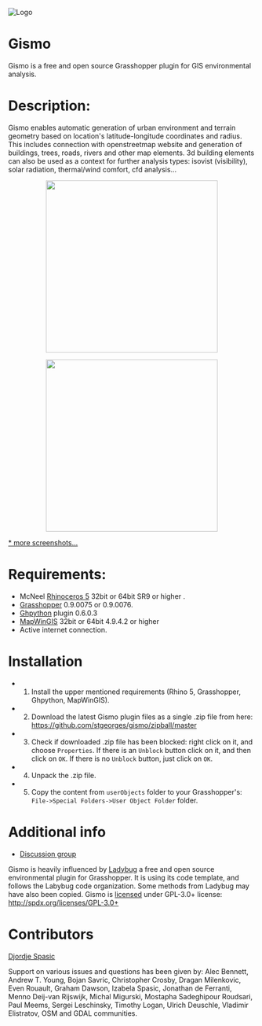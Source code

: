 ![Logo](https://github.com/stgeorges/gismo/blob/master/resources/images/gismo_logo.png)

# Gismo
Gismo is a free and open source Grasshopper plugin for GIS environmental analysis.



# Description:
Gismo enables automatic generation of urban environment and terrain geometry based on location's latitude-longitude coordinates and radius. This includes connection with openstreetmap website and generation of buildings, trees, roads, rivers and other map elements. 3d building elements can also be used as a context for further analysis types: isovist (visibility), solar radiation, thermal/wind comfort, cfd analysis...

<p align="center">
  <img src="https://github.com/stgeorges/gismo/blob/master/resources/images/gismo_components_tabs.png" width="350"/>
</p>

<p align="center">
  <img src="https://github.com/stgeorges/gismo/blob/master/resources/images/3D_Acropolis.jpg" width="350"/>
</p>

[* more screenshots...](https://github.com/stgeorges/gismo/tree/master/resources/images)



# Requirements:

- McNeel [Rhinoceros 5](http://www.rhino3d.com/download/rhino/5/latest) 32bit or 64bit SR9 or higher .
- [Grasshopper](http://www.rhino3d.com/download/grasshopper/1.0/wip) 0.9.0075 or 0.9.0076.
- [Ghpython](http://www.food4rhino.com/app/ghpython) plugin 0.6.0.3
- [MapWinGIS](https://github.com/MapWindow/MapWinGIS/releases) 32bit or 64bit 4.9.4.2 or higher
- Active internet connection.



# Installation
- 1) Install the upper mentioned requirements (Rhino 5, Grasshopper, Ghpython, MapWinGIS).
- 2) Download the latest Gismo plugin files as a single .zip file from here:
https://github.com/stgeorges/gismo/zipball/master
- 3) Check if downloaded .zip file has been blocked: right click on it, and choose ```Properties```. If there is an ```Unblock``` button click on it, and then click on ```OK```. If there is no ```Unblock``` button, just click on ```OK```.
- 4) Unpack the .zip file.
- 5) Copy the content from ```userObjects``` folder to your Grasshopper's: ```File->Special Folders->User Object Folder``` folder.



# Additional info
- [Discussion group](http://www.grasshopper3d.com/group/gismo)

Gismo is heavily influenced by [Ladybug](https://github.com/mostaphaRoudsari/ladybug) a free and open source environmental plugin for Grasshopper. It is using its code template, and follows the Labybug code organization. Some methods from Ladybug may have also been copied.
Gismo is [licensed](https://github.com/stgeorges/gismo/blob/master/LICENSE.md) under GPL-3.0+ license: <http://spdx.org/licenses/GPL-3.0+>



# Contributors
[Djordje Spasic](https://github.com/stgeorges)

Support on various issues and questions has been given by: Alec Bennett, Andrew T. Young, Bojan Savric, Christopher Crosby, Dragan Milenkovic, Even Rouault, Graham Dawson, Izabela Spasic, Jonathan de Ferranti, Menno Deij-van Rijswijk, Michal Migurski, Mostapha Sadeghipour Roudsari, Paul Meems, Sergei Leschinsky, Timothy Logan, Ulrich Deuschle, Vladimir Elistratov, OSM and GDAL communities.
